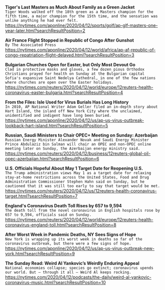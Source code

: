 **Tiger's Last Masters as Much About Family as a Green Jacket**\
`Tiger Woods walked off the 18th green as a Masters champion for the fifth time, a major champion for the 15th time, and the sensation was unlike anything he had ever felt.`\
https://nytimes.com/aponline/2020/04/12/sports/golf/ap-glf-masters-one-year-later.html?searchResultPosition=2

**Air France Flight Stopped in Republic of Congo After Gunshot**\
`By The Associated Press`\
https://nytimes.com/aponline/2020/04/12/world/africa/ap-af-republic-of-congo-repatriation-flight-delayed.html?searchResultPosition=3

**Bulgarian Churches Open for Easter, but Only Most Devout Go**\
`Clad in protective masks and gloves, a few dozen pious Orthodox Christians prayed for health on Sunday at the Bulgarian capital Sofia's expansive Saint Nedelya Cathedral, in one of the few nations where churches are open over the Easter holidays.`\
https://nytimes.com/reuters/2020/04/12/world/europe/12reuters-health-coronavirus-easter-bulgaria.html?searchResultPosition=4

**From the Files: Isle Used for Virus Burials Has Long History**\
`In 2010, AP National Writer Adam Geller filed an in-depth story about Hart Island, the island off New York City where the unclaimed, unidentified and indigent have long been buried.`\
https://nytimes.com/aponline/2020/04/12/us/ap-us-virus-outbreak-lookback-hart-island.html?searchResultPosition=5

**Russian, Saudi Ministers to Chair OPEC+ Meeting on Sunday: Azerbaijan**\
`Russian Energy Minister Alexander Novak and Saudi Energy Minister Prince Abdulaziz bin Salman will chair an OPEC and non-OPEC online meeting later on Sunday, the Azerbaijan energy ministry said.`\
https://nytimes.com/reuters/2020/04/12/business/12reuters-global-oil-opec-azerbaijan.html?searchResultPosition=6

**U.S. Officials Hopeful About May 1 Target Date for Reopening U.S.**\
`The Trump administration views May 1 as a target date for relaxing stay-at-home restrictions across the United States, Food and Drug Administration Commissioner Stephen Hahn said on Sunday, but he cautioned that it was still too early to say that target would be met.`\
https://nytimes.com/reuters/2020/04/12/us/12reuters-health-coronavirus-target.html?searchResultPosition=7

**England's Coronavirus Death Toll Rises by 657 to 9,594**\
`The death toll from the novel coronavirus in English hospitals rose by 657 to 9,594, officials said on Sunday.`\
https://nytimes.com/reuters/2020/04/12/world/europe/12reuters-health-coronavirus-england-toll.html?searchResultPosition=8

**After Worst Week in Pandemic Deaths, NY Sees Signs of Hope**\
`New York is wrapping up its worst week in deaths so far of the coronavirus outbreak, but there were a few signs of hope.`\
https://nytimes.com/aponline/2020/04/12/us/ap-us-virus-outbreak-new-york.html?searchResultPosition=9

**The Sunday Read: Weird Al Yankovic’s Weirdly Enduring Appeal**\
`National economies collapse; species go extinct; coronavirus upends our world. But — through it all — Weird Al keeps rocking.`\
https://nytimes.com/2020/04/12/podcasts/the-daily/weird-al-yankovic-coronavirus-music.html?searchResultPosition=10


